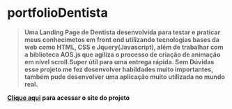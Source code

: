 # portfolioDentista
> **Uma Landing Page de Dentista desenvolvida para testar e praticar meus conhecimetos em  front end utilizando tecnologias bases da web como HTML, CSS e Jquery(Javascript), além de trabalhar com a biblioteca AOS.js que agiliza o processo de criação de animação em nível scroll.Super útil para uma entrega rápida. Sem Dúvidas esse projeto me fez desenvolver habildades muito importantes, também pude desenvolver uma aplicação muito utilizada no mundo real.**

**[Clique aqui](https://luigi-raynel-dev.github.io/portfolioDentista/) para acessar o site do projeto**